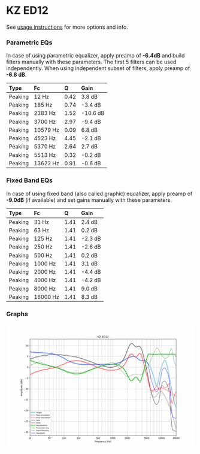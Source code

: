 # KZ ED12
See [usage instructions](https://github.com/jaakkopasanen/AutoEq#usage) for more options and info.

### Parametric EQs
In case of using parametric equalizer, apply preamp of **-6.4dB** and build filters manually
with these parameters. The first 5 filters can be used independently.
When using independent subset of filters, apply preamp of **-6.8 dB**.

| Type    | Fc       |    Q | Gain     |
|:--------|:---------|:-----|:---------|
| Peaking | 12 Hz    | 0.42 | 3.8 dB   |
| Peaking | 185 Hz   | 0.74 | -3.4 dB  |
| Peaking | 2383 Hz  | 1.52 | -10.6 dB |
| Peaking | 3700 Hz  | 2.97 | -9.4 dB  |
| Peaking | 10579 Hz | 0.09 | 6.8 dB   |
| Peaking | 4523 Hz  | 4.45 | -2.1 dB  |
| Peaking | 5370 Hz  | 2.64 | 2.7 dB   |
| Peaking | 5513 Hz  | 0.32 | -0.2 dB  |
| Peaking | 13622 Hz | 0.91 | -0.6 dB  |

### Fixed Band EQs
In case of using fixed band (also called graphic) equalizer, apply preamp of **-9.0dB**
(if available) and set gains manually with these parameters.

| Type    | Fc       |    Q | Gain    |
|:--------|:---------|:-----|:--------|
| Peaking | 31 Hz    | 1.41 | 2.4 dB  |
| Peaking | 63 Hz    | 1.41 | 0.2 dB  |
| Peaking | 125 Hz   | 1.41 | -2.3 dB |
| Peaking | 250 Hz   | 1.41 | -2.6 dB |
| Peaking | 500 Hz   | 1.41 | 0.2 dB  |
| Peaking | 1000 Hz  | 1.41 | 3.1 dB  |
| Peaking | 2000 Hz  | 1.41 | -4.4 dB |
| Peaking | 4000 Hz  | 1.41 | -4.2 dB |
| Peaking | 8000 Hz  | 1.41 | 9.0 dB  |
| Peaking | 16000 Hz | 1.41 | 8.3 dB  |

### Graphs
![](./KZ%20ED12.png)